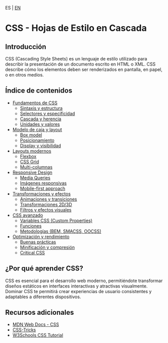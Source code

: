<!-- MULTILANGUAJE MENU START -->
ES | [EN](https://lckpig.gitbook.io/practical-dev-handbook/css)
<!-- MULTILANGUAJE MENU END -->

# CSS - Hojas de Estilo en Cascada

## Introducción

CSS (Cascading Style Sheets) es un lenguaje de estilo utilizado para describir la presentación de un documento escrito en HTML o XML. CSS describe cómo los elementos deben ser renderizados en pantalla, en papel, o en otros medios.

## Índice de contenidos

- [Fundamentos de CSS](css/fundamentals/)
  - [Sintaxis y estructura](css/fundamentals/syntax-and-structure)
  - [Selectores y especificidad](css/fundamentals/selectors-and-specificity/)
  - [Cascada y herencia](/css/fundamentals/cascade-and-inheritance.md)
  - [Unidades y valores](./css/fundamentals/units-and-values.md)
- [Modelo de caja y layout](/css/box-model/)
  - [Box model](css/box-model/box-model)
  - [Posicionamiento](./css/box-model/positioning)
  - [Display y visibilidad](css/box-model/display-and-visibility.md)
- [Layouts modernos](css/modern-layouts/README.md)
  - [Flexbox](css/modern-layouts/flexbox.md)
  - [CSS Grid](css/modern-layouts/css-grid.md)
  - [Multi-columnas](css/modern-layouts/multi-columns.md)
- [Responsive Design](css/responsive-design/README.md)
  - [Media Queries](css/responsive-design/media-queries.md)
  - [Imágenes responsivas](css/responsive-design/responsive-images.md)
  - [Mobile-first approach](css/responsive-design/mobile-first-approach.md)
- [Transformaciones y efectos](css/transformations/README.md)
  - [Animaciones y transiciones](css/transformations/animations-and-transitions.md)
  - [Transformaciones 2D/3D](css/transformations/2d-3d-transformations.md)
  - [Filtros y efectos visuales](css/transformations/filters-and-visual-effects.md)
- [CSS avanzado](css/advanced/README.md)
  - [Variables CSS (Custom Properties)](css/advanced/css-variables.md)
  - [Funciones](css/advanced/functions.md)
  - [Metodologías (BEM, SMACSS, OOCSS)](css/advanced/methodologies.md)
- [Optimización y rendimiento](css/optimization/README.md)
  - [Buenas prácticas](css/optimization/best-practices.md)
  - [Minificación y compresión](css/optimization/minification-and-compression.md)
  - [Critical CSS](css/optimization/critical-css.md)

## ¿Por qué aprender CSS?

CSS es esencial para el desarrollo web moderno, permitiéndote transformar diseños estáticos en interfaces interactivas y atractivas visualmente. Dominar CSS te permitirá crear experiencias de usuario consistentes y adaptables a diferentes dispositivos.

## Recursos adicionales

- [MDN Web Docs - CSS](https://developer.mozilla.org/es/docs/Web/CSS)
- [CSS-Tricks](https://css-tricks.com/)
- [W3Schools CSS Tutorial](https://www.w3schools.com/css/) 